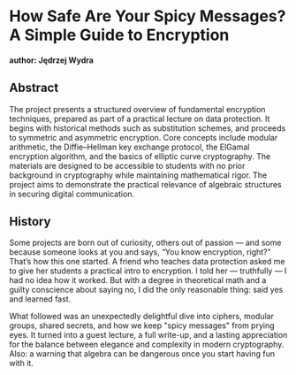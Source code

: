 # How Safe Are Your Spicy Messages? A Simple Guide to Encryption
#### author: Jędrzej Wydra

## Abstract
The project presents a structured overview of fundamental encryption techniques, prepared as part of a practical lecture on data protection. It begins with historical methods such as substitution schemes, and proceeds to symmetric and asymmetric encryption. Core concepts include modular arithmetic, the Diffie–Hellman key exchange protocol, the ElGamal encryption algorithm, and the basics of elliptic curve cryptography. The materials are designed to be accessible to students with no prior background in cryptography while maintaining mathematical rigor. The project aims to demonstrate the practical relevance of algebraic structures in securing digital communication.

## History
Some projects are born out of curiosity, others out of passion — and some because someone looks at you and says, “You know encryption, right?” That’s how this one started. A friend who teaches data protection asked me to give her students a practical intro to encryption. I told her — truthfully — I had no idea how it worked. But with a degree in theoretical math and a guilty conscience about saying no, I did the only reasonable thing: said yes and learned fast.

What followed was an unexpectedly delightful dive into ciphers, modular groups, shared secrets, and how we keep "spicy messages" from prying eyes. It turned into a guest lecture, a full write-up, and a lasting appreciation for the balance between elegance and complexity in modern cryptography. Also: a warning that algebra can be dangerous once you start having fun with it.
